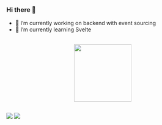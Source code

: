 ### Hi there 👋


- 🔭 I’m currently working on backend with event sourcing
- 🌱 I’m currently learning Svelte

##

<div align="center">
  <a href="https://github.com/GabrielaRsanches">
 
  <img height="150em" src="https://github-readme-stats.vercel.app/api/top-langs/?username=GabrielaRsanches&layout=compact&langs_count=7&theme=dracula"/>
</div>
  
  ##
  
  <div>   
  <a href="mailto:gabi@toki.life" target="_blank"><img src="https://img.shields.io/badge/Gmail-D14836?style=for-the-badge&logo=gmail&logoColor=white" target="_blank"></a>   
    <a href="https://linkedin.com/in/gabriela-sanches-developer/" target="_blank"><img src="https://img.shields.io/badge/-LinkedIn-%230077B5?style=for-the-badge&logo=linkedin&logoColor=white" target="_blank"></a>  
  </div>


